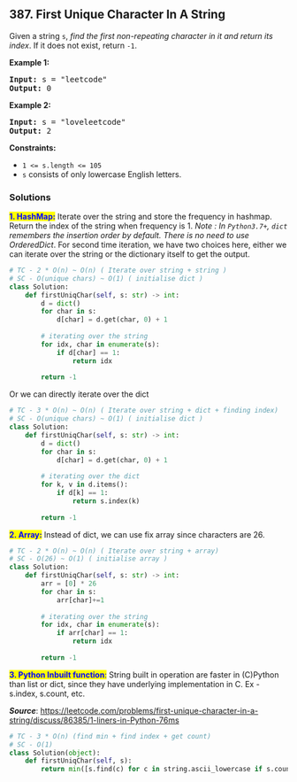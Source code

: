 ## 387. First Unique Character In A String

Given a string `s`, _find the first non-repeating character in it and return its index_. If it does not exist, return `-1`.

**Example 1:**

<pre>
<b>Input:</b> s = "leetcode"
<b>Output:</b> 0
</pre>

**Example 2:**

<pre>
<b>Input:</b> s = "loveleetcode"
<b>Output:</b> 2
</pre>

**Constraints:**

-   `1 <= s.length <= 105`
-   `s` consists of only lowercase English letters.


### Solutions

<mark style="color:blue;">**1.  HashMap:**</mark> Iterate over the string and store the frequency in hashmap. Return the index of the string when frequency is 1.  *Note : In ``Python3.7+``, `dict` remembers the insertion order by default. There is no need to use OrderedDict*.
For second time iteration, we have two choices here, either we can iterate over the string or the dictionary itself to get the output.

```python
# TC - 2 * O(n) ~ O(n) ( Iterate over string + string )
# SC - O(unique chars) ~ O(1) ( initialise dict )
class Solution:
    def firstUniqChar(self, s: str) -> int:
        d = dict()
        for char in s:
            d[char] = d.get(char, 0) + 1
            
		# iterating over the string
        for idx, char in enumerate(s):
            if d[char] == 1:
                return idx
            
        return -1
```

Or we can directly iterate over the dict

```python
# TC - 3 * O(n) ~ O(n) ( Iterate over string + dict + finding index)
# SC - O(unique chars) ~ O(1) ( initialise dict )
class Solution:
    def firstUniqChar(self, s: str) -> int:
        d = dict()
        for char in s:
            d[char] = d.get(char, 0) + 1
            
		# iterating over the dict
        for k, v in d.items():
            if d[k] == 1:
                return s.index(k)
            
        return -1
```

<mark style="color:blue;">**2. Array:**</mark> Instead of dict, we can use fix array since characters are 26. 

```python
# TC - 2 * O(n) ~ O(n) ( Iterate over string + array)
# SC - O(26) ~ O(1) ( initialise array )
class Solution:
    def firstUniqChar(self, s: str) -> int:
        arr = [0] * 26
        for char in s:
            arr[char]+=1
            
		# iterating over the string
        for idx, char in enumerate(s):
            if arr[char] == 1:
                return idx
            
        return -1
```


<mark style="color:blue;">**3.  Python Inbuilt function**:</mark> String built in operation are faster in (C)Python than list or dict, since they have underlying implementation in C. Ex - s.index, s.count, etc.

***Source***: https://leetcode.com/problems/first-unique-character-in-a-string/discuss/86385/1-liners-in-Python-76ms

```python
# TC - 3 * O(n) (find min + find index + get count)
# SC - O(1)
class Solution(object):
    def firstUniqChar(self, s):
        return min([s.find(c) for c in string.ascii_lowercase if s.count(c)==1] or [-1])
```